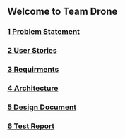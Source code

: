 ## Welcome to Team Drone

### [1 Problem Statement](problem.md)
### [2 User Stories](userstories.md)
### [3 Requirments](requirments.md)
### [4 Architecture](architecture.md)
### [5 Design Document](design.md)
### [6 Test Report](testreport.md)

